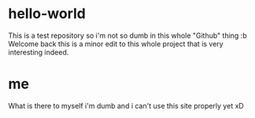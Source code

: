 # hello-world
This is a test repository so i'm not so dumb in this whole "Github" thing :b
Welcome back this is a minor edit to this whole project that is very interesting indeed.
# me
What is there to myself i'm dumb and i can't use this site properly yet xD
